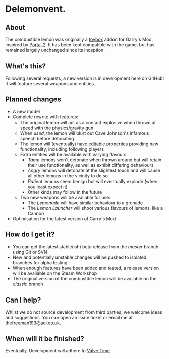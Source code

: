 # Delemonvent.

## About
The combustible lemon was originally a [toybox](http://gmod.wikia.com/wiki/Toybox) addon for Garry's Mod, inspired by [Portal 2](http://store.steampowered.com/app/620). It has been kept compatible with the game, but has remained largely unchanged since its inception.

## What's this?
Following several requests, a new version is in development here on GitHub! It will feature several weapons and entities.

## Planned changes
- A new model
- Complete rewrite with features:
  - The original lemon will act as a contact explosive when thrown at speed with the physics/gravity gun
  - When _used_, the lemon will blurt out Cave Johnson's infamous speech before detonating
  - The lemon will (eventually) have editable properties providing new functionality, including following players
  - Extra entities will be available with varying flavours:
    - _Tame_ lemons won't detonate when thrown around but will retain their use functionality, as well as exhibit differing behaviours
	- _Angry_ lemons will detonate at the slightest touch and will cause all other lemons in the vicinity to do so
	- _Patient_ lemons seem benign but will eventually explode (when you least expect it)
	- Other kinds may follow in the future
  - Two new weapons will be available for use:
    - The _Lemonade_ will have similar behaviour to a grenade
	- The _Lemon Launcher_ will shoot various flavours of lemons, like a Cannon
- Optimisation for the latest version of Garry's Mod

## How do I get it?
- You can get the latest stable(ish) beta release from the _master_ branch using Git or SVN
- New and potentially unstable changes will be pushed to isolated branches for alpha testing
- When enough features have been added and tested, a release version will be available on the Steam Workshop
- The original version of the combustible lemon will be available on the _classic_ branch

## Can I help?
Whilst we do not source development from third parties, we welcome ideas and suggestions. You can open an issue ticket or email me at thefreeman193@aol.co.uk.

## When will it be finished?
Eventually. Development will adhere to [Valve Time](https://developer.valvesoftware.com/wiki/Valve_Time).